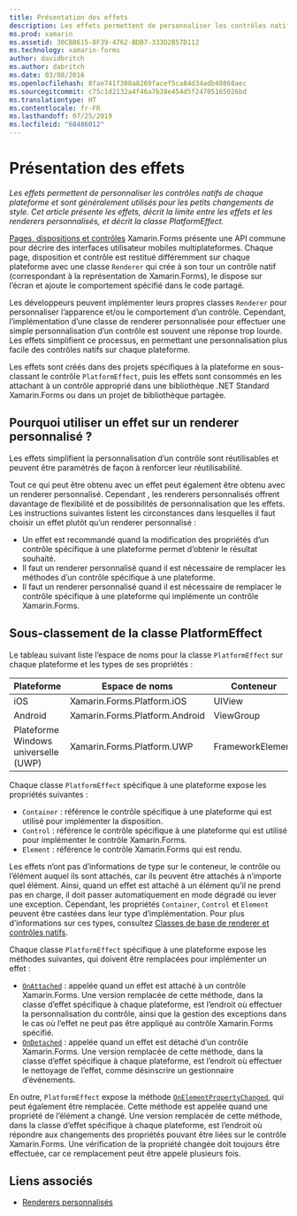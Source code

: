 ```yaml
---
title: Présentation des effets
description: Les effets permettent de personnaliser les contrôles natifs de chaque plateforme et sont généralement utilisés pour les petits changements de style. Cet article présente les effets, décrit la limite entre les effets et les renderers personnalisés, et décrit la classe PlatformEffect.
ms.prod: xamarin
ms.assetid: 30CB8615-8F39-4762-BDB7-333D2B57D112
ms.technology: xamarin-forms
author: davidbritch
ms.author: dabritch
ms.date: 03/08/2016
ms.openlocfilehash: 8fae741f308a8269facef5ca84d34adb48868aec
ms.sourcegitcommit: c75c1d2132a4f46a7b38e454d5f24705165026bd
ms.translationtype: HT
ms.contentlocale: fr-FR
ms.lasthandoff: 07/25/2019
ms.locfileid: "68486012"
---
```

# <a name="introduction-to-effects"></a>Présentation des effets

_Les effets permettent de personnaliser les contrôles natifs de chaque plateforme et sont généralement utilisés pour les petits changements de style. Cet article présente les effets, décrit la limite entre les effets et les renderers personnalisés, et décrit la classe PlatformEffect._

[Pages, dispositions et contrôles](~/xamarin-forms/user-interface/controls/index.md) Xamarin.Forms présente une API commune pour décrire des interfaces utilisateur mobiles multiplateformes. Chaque page, disposition et contrôle est restitué différemment sur chaque plateforme avec une classe `Renderer` qui crée à son tour un contrôle natif (correspondant à la représentation de Xamarin.Forms), le dispose sur l’écran et ajoute le comportement spécifié dans le code partagé.

Les développeurs peuvent implémenter leurs propres classes `Renderer` pour personnaliser l’apparence et/ou le comportement d’un contrôle. Cependant, l’implémentation d’une classe de renderer personnalisée pour effectuer une simple personnalisation d’un contrôle est souvent une réponse trop lourde. Les effets simplifient ce processus, en permettant une personnalisation plus facile des contrôles natifs sur chaque plateforme.

Les effets sont créés dans des projets spécifiques à la plateforme en sous-classant le contrôle `PlatformEffect`, puis les effets sont consommés en les attachant à un contrôle approprié dans une bibliothèque .NET Standard Xamarin.Forms ou dans un projet de bibliothèque partagée.

## <a name="why-use-an-effect-over-a-custom-renderer"></a>Pourquoi utiliser un effet sur un renderer personnalisé ?

Les effets simplifient la personnalisation d’un contrôle sont réutilisables et peuvent être paramétrés de façon à renforcer leur réutilisabilité.

Tout ce qui peut être obtenu avec un effet peut également être obtenu avec un renderer personnalisé. Cependant , les renderers personnalisés offrent davantage de flexibilité et de possibilités de personnalisation que les effets. Les instructions suivantes listent les circonstances dans lesquelles il faut choisir un effet plutôt qu’un renderer personnalisé :

- Un effet est recommandé quand la modification des propriétés d’un contrôle spécifique à une plateforme permet d’obtenir le résultat souhaité.
- Il faut un renderer personnalisé quand il est nécessaire de remplacer les méthodes d’un contrôle spécifique à une plateforme.
- Il faut un renderer personnalisé quand il est nécessaire de remplacer le contrôle spécifique à une plateforme qui implémente un contrôle Xamarin.Forms.

## <a name="subclassing-the-platformeffect-class"></a>Sous-classement de la classe PlatformEffect

Le tableau suivant liste l’espace de noms pour la classe `PlatformEffect` sur chaque plateforme et les types de ses propriétés :

|Plateforme|Espace de noms|Conteneur|Contrôle|
|--- |--- |--- |--- |
|iOS|Xamarin.Forms.Platform.iOS|UIView|UIView|
|Android|Xamarin.Forms.Platform.Android|ViewGroup|Vue|
|Plateforme Windows universelle (UWP)|Xamarin.Forms.Platform.UWP|FrameworkElement|FrameworkElement|

Chaque classe `PlatformEffect` spécifique à une plateforme expose les propriétés suivantes :

- `Container` : référence le contrôle spécifique à une plateforme qui est utilisé pour implémenter la disposition.
- `Control` : référence le contrôle spécifique à une plateforme qui est utilisé pour implémenter le contrôle Xamarin.Forms.
- `Element` : référence le contrôle Xamarin.Forms qui est rendu.

Les effets n’ont pas d’informations de type sur le conteneur, le contrôle ou l’élément auquel ils sont attachés, car ils peuvent être attachés à n’importe quel élément. Ainsi, quand un effet est attaché à un élément qu’il ne prend pas en charge, il doit passer automatiquement en mode dégradé ou lever une exception. Cependant, les propriétés `Container`, `Control` et `Element` peuvent être castées dans leur type d’implémentation. Pour plus d’informations sur ces types, consultez [Classes de base de renderer et contrôles natifs](~/xamarin-forms/app-fundamentals/custom-renderer/renderers.md).

Chaque classe `PlatformEffect` spécifique à une plateforme expose les méthodes suivantes, qui doivent être remplacées pour implémenter un effet :

- [`OnAttached`](xref:Xamarin.Forms.Effect.OnAttached) : appelée quand un effet est attaché à un contrôle Xamarin.Forms. Une version remplacée de cette méthode, dans la classe d’effet spécifique à chaque plateforme, est l’endroit où effectuer la personnalisation du contrôle, ainsi que la gestion des exceptions dans le cas où l’effet ne peut pas être appliqué au contrôle Xamarin.Forms spécifié.
- [`OnDetached`](xref:Xamarin.Forms.Effect.OnDetached) : appelée quand un effet est détaché d’un contrôle Xamarin.Forms. Une version remplacée de cette méthode, dans la classe d’effet spécifique à chaque plateforme, est l’endroit où effectuer le nettoyage de l’effet, comme désinscrire un gestionnaire d’événements.

En outre, `PlatformEffect` expose la méthode [`OnElementPropertyChanged`](xref:Xamarin.Forms.PlatformEffect`2.OnElementPropertyChanged(System.ComponentModel.PropertyChangedEventArgs)), qui peut également être remplacée. Cette méthode est appelée quand une propriété de l’élément a changé. Une version remplacée de cette méthode, dans la classe d’effet spécifique à chaque plateforme, est l’endroit où répondre aux changements des propriétés pouvant être liées sur le contrôle Xamarin.Forms. Une vérification de la propriété changée doit toujours être effectuée, car ce remplacement peut être appelé plusieurs fois.


## <a name="related-links"></a>Liens associés

- [Renderers personnalisés](~/xamarin-forms/app-fundamentals/custom-renderer/index.md)
